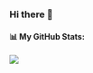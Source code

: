 ### Hi there 👋

<!--
**dipankarsahu1000/dipankarsahu1000** is a ✨ _special_ ✨ repository because its `README.md` (this file) appears on your GitHub profile.

Here are some ideas to get you started:

- 🔭 I’m currently working on ...
- 🌱 I’m currently learning ...
- 👯 I’m looking to collaborate on ...
- 🤔 I’m looking for help with ...
- 💬 Ask me about ...
- 📫 How to reach me: ...
- 😄 Pronouns: ...
- ⚡ Fun fact: ...
-->

#### 📊 My GitHub Stats:
![](https://github-readme-streak-stats.herokuapp.com/?user=dipankarsahu1000&theme=darcula&hide_border=false)<br/>
